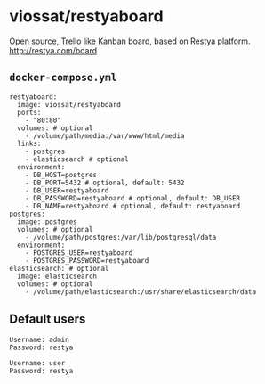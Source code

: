 # viossat/restyaboard

Open source, Trello like Kanban board, based on Restya platform.
http://restya.com/board

## `docker-compose.yml`

```
restyaboard:
  image: viossat/restyaboard
  ports:
    - "80:80"
  volumes: # optional
    - /volume/path/media:/var/www/html/media
  links:
    - postgres
    - elasticsearch # optional
  environment:
    - DB_HOST=postgres
    - DB_PORT=5432 # optional, default: 5432
    - DB_USER=restyaboard
    - DB_PASSWORD=restyaboard # optional, default: DB_USER
    - DB_NAME=restyaboard # optional, default: restyaboard
postgres:
  image: postgres
  volumes: # optional
    - /volume/path/postgres:/var/lib/postgresql/data
  environment:
    - POSTGRES_USER=restyaboard
    - POSTGRES_PASSWORD=restyaboard
elasticsearch: # optional
  image: elasticsearch
  volumes: # optional
    - /volume/path/elasticsearch:/usr/share/elasticsearch/data
```

## Default users

```
Username: admin
Password: restya

Username: user
Password: restya
```

